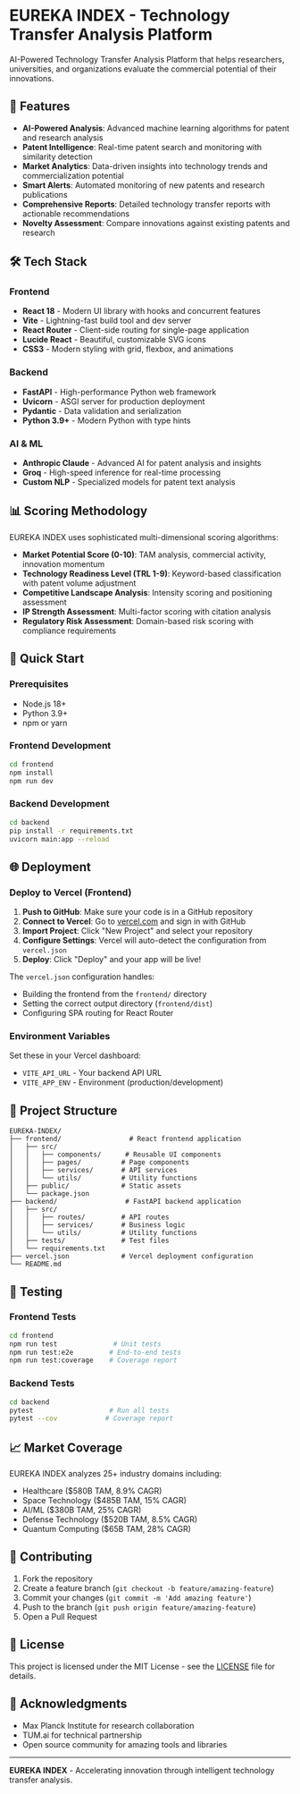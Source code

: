 # EUREKA INDEX - Technology Transfer Analysis Platform

AI-Powered Technology Transfer Analysis Platform that helps researchers, universities, and organizations evaluate the commercial potential of their innovations.

## 🚀 Features

- **AI-Powered Analysis**: Advanced machine learning algorithms for patent and research analysis
- **Patent Intelligence**: Real-time patent search and monitoring with similarity detection
- **Market Analytics**: Data-driven insights into technology trends and commercialization potential
- **Smart Alerts**: Automated monitoring of new patents and research publications
- **Comprehensive Reports**: Detailed technology transfer reports with actionable recommendations
- **Novelty Assessment**: Compare innovations against existing patents and research

## 🛠 Tech Stack

### Frontend
- **React 18** - Modern UI library with hooks and concurrent features
- **Vite** - Lightning-fast build tool and dev server
- **React Router** - Client-side routing for single-page application
- **Lucide React** - Beautiful, customizable SVG icons
- **CSS3** - Modern styling with grid, flexbox, and animations

### Backend
- **FastAPI** - High-performance Python web framework
- **Uvicorn** - ASGI server for production deployment
- **Pydantic** - Data validation and serialization
- **Python 3.9+** - Modern Python with type hints

### AI & ML
- **Anthropic Claude** - Advanced AI for patent analysis and insights
- **Groq** - High-speed inference for real-time processing
- **Custom NLP** - Specialized models for patent text analysis

## 📊 Scoring Methodology

EUREKA INDEX uses sophisticated multi-dimensional scoring algorithms:

- **Market Potential Score (0-10)**: TAM analysis, commercial activity, innovation momentum
- **Technology Readiness Level (TRL 1-9)**: Keyword-based classification with patent volume adjustment
- **Competitive Landscape Analysis**: Intensity scoring and positioning assessment
- **IP Strength Assessment**: Multi-factor scoring with citation analysis
- **Regulatory Risk Assessment**: Domain-based risk scoring with compliance requirements

## 🚀 Quick Start

### Prerequisites
- Node.js 18+ 
- Python 3.9+
- npm or yarn

### Frontend Development
```bash
cd frontend
npm install
npm run dev
```

### Backend Development
```bash
cd backend
pip install -r requirements.txt
uvicorn main:app --reload
```

## 🌐 Deployment

### Deploy to Vercel (Frontend)

1. **Push to GitHub**: Make sure your code is in a GitHub repository
2. **Connect to Vercel**: Go to [vercel.com](https://vercel.com) and sign in with GitHub
3. **Import Project**: Click "New Project" and select your repository
4. **Configure Settings**: Vercel will auto-detect the configuration from `vercel.json`
5. **Deploy**: Click "Deploy" and your app will be live!

The `vercel.json` configuration handles:
- Building the frontend from the `frontend/` directory
- Setting the correct output directory (`frontend/dist`)
- Configuring SPA routing for React Router

### Environment Variables
Set these in your Vercel dashboard:
- `VITE_API_URL` - Your backend API URL
- `VITE_APP_ENV` - Environment (production/development)

## 📁 Project Structure

```
EUREKA-INDEX/
├── frontend/                 # React frontend application
│   ├── src/
│   │   ├── components/      # Reusable UI components
│   │   ├── pages/          # Page components
│   │   ├── services/       # API services
│   │   └── utils/          # Utility functions
│   ├── public/             # Static assets
│   └── package.json
├── backend/                 # FastAPI backend application
│   ├── src/
│   │   ├── routes/         # API routes
│   │   ├── services/       # Business logic
│   │   └── utils/          # Utility functions
│   ├── tests/              # Test files
│   └── requirements.txt
├── vercel.json             # Vercel deployment configuration
└── README.md
```

## 🧪 Testing

### Frontend Tests
```bash
cd frontend
npm run test              # Unit tests
npm run test:e2e         # End-to-end tests
npm run test:coverage    # Coverage report
```

### Backend Tests
```bash
cd backend
pytest                   # Run all tests
pytest --cov            # Coverage report
```

## 📈 Market Coverage

EUREKA INDEX analyzes 25+ industry domains including:
- Healthcare ($580B TAM, 8.9% CAGR)
- Space Technology ($485B TAM, 15% CAGR)
- AI/ML ($380B TAM, 25% CAGR)
- Defense Technology ($520B TAM, 8.5% CAGR)
- Quantum Computing ($65B TAM, 28% CAGR)

## 🤝 Contributing

1. Fork the repository
2. Create a feature branch (`git checkout -b feature/amazing-feature`)
3. Commit your changes (`git commit -m 'Add amazing feature'`)
4. Push to the branch (`git push origin feature/amazing-feature`)
5. Open a Pull Request

## 📄 License

This project is licensed under the MIT License - see the [LICENSE](LICENSE) file for details.

## 🙏 Acknowledgments

- Max Planck Institute for research collaboration
- TUM.ai for technical partnership
- Open source community for amazing tools and libraries

---

**EUREKA INDEX** - Accelerating innovation through intelligent technology transfer analysis.